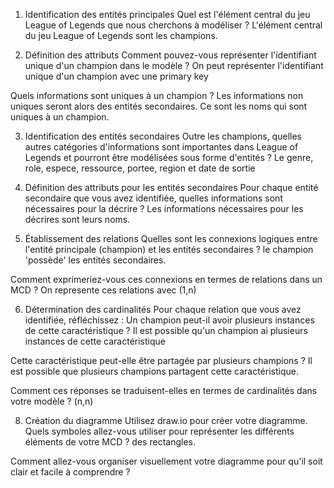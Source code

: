 1. Identification des entités principales
Quel est l'élément central du jeu League of Legends que nous cherchons à modéliser ?
  L'élément central du jeu League of Legends sont les champions.

2. Définition des attributs
Comment pouvez-vous représenter l'identifiant unique d'un champion dans le modèle ?
   On peut représenter l'identifiant unique d'un champion avec une primary key

Quels informations sont uniques à un champion ? Les informations non uniques seront alors des entités secondaires.
  Ce sont les noms qui sont uniques à un champion.

3. Identification des entités secondaires
Outre les champions, quelles autres catégories d'informations sont importantes dans League of Legends et pourront être modélisées sous forme d'entités ?
  Le genre, role, espece, ressource, portee, region et date de sortie

4. Définition des attributs pour les entités secondaires
Pour chaque entité secondaire que vous avez identifiée, quelles informations sont nécessaires pour la décrire ?
  Les informations nécessaires pour les décrires sont leurs noms.

5. Établissement des relations
Quelles sont les connexions logiques entre l'entité principale (champion) et les entités secondaires ?
   le champion 'possède' les entités secondaires.

Comment exprimeriez-vous ces connexions en termes de relations dans un MCD ?
  On represente ces relations avec (1,n)

6. Détermination des cardinalités
Pour chaque relation que vous avez identifiée, réfléchissez :
Un champion peut-il avoir plusieurs instances de cette caractéristique ?
  Il est possible qu'un champion ai plusieurs instances de cette caractéristique

Cette caractéristique peut-elle être partagée par plusieurs champions ?
  Il est possible que plusieurs champions partagent cette caractéristique.
  
Comment ces réponses se traduisent-elles en termes de cardinalités dans votre modèle ?
(n,n)
  
  
  


8. Création du diagramme
Utilisez draw.io pour créer votre diagramme. Quels symboles allez-vous utiliser pour représenter les différents éléments de votre MCD ?
  des rectangles.


Comment allez-vous organiser visuellement votre diagramme pour qu'il soit clair et facile à comprendre ?


